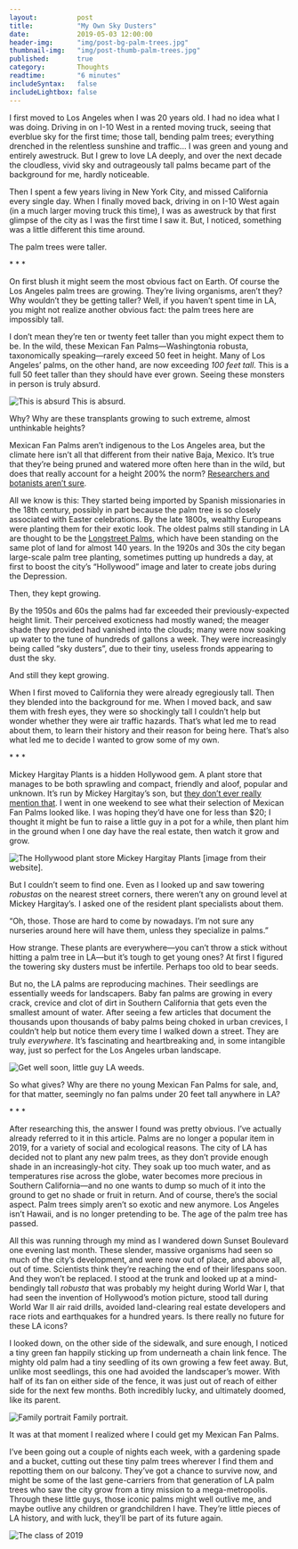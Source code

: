 ```yaml
---
layout:          post
title:           "My Own Sky Dusters"
date:            2019-05-03 12:00:00
header-img:      "img/post-bg-palm-trees.jpg"
thumbnail-img:   "img/post-thumb-palm-trees.jpg"
published:       true
category:        Thoughts
readtime:        "6 minutes"
includeSyntax:   false
includeLightbox: false
---
```


<span class='illuminated-letter'>I</span> first moved to Los Angeles when I was 20 years old. I had no idea what I was doing. Driving in on I-10 West in a rented moving truck, seeing that everblue sky for the first time; those tall, bending palm trees; everything drenched in the relentless sunshine and traffic... I was green and young and entirely awestruck. But I grew to love LA deeply, and over the next decade the cloudless, vivid sky and outrageously tall palms became part of the background for me, hardly noticeable.

Then I spent a few years living in New York City, and missed California every single day. When I finally moved back, driving in on I-10 West again (in a much larger moving truck this time), I was as awestruck by that first glimpse of the city as I was the first time I saw it. But, I noticed, something was a little different this time around.

The palm trees were taller.

<div class='asterisk-spacer'> * * * </div>

On first blush it might seem the most obvious fact on Earth. Of course the Los Angeles palm trees are growing. They’re living organisms, aren’t they? Why wouldn’t they be getting taller? Well, if you haven’t spent time in LA, you might not realize another obvious fact: the palm trees here are impossibly tall.

I don’t mean they’re ten or twenty feet taller than you might expect them to be. In the wild, these Mexican Fan Palms—Washingtonia robusta, taxonomically speaking—rarely exceed 50 feet in height. Many of Los Angeles’ palms, on the other hand, are now exceeding _100 feet tall_. This is a full 50 feet taller than they should have ever grown. Seeing these monsters in person is truly absurd.

<img src="https://union.io/images/repo/20190504-00--63b72f.jpg" alt="This is absurd" class="full">
<span class="caption text-muted">This is absurd.</span>

Why? Why are these transplants growing to such extreme, almost unthinkable heights?

Mexican Fan Palms aren’t indigenous to the Los Angeles area, but the climate here isn’t all that different from their native Baja, Mexico. It’s true that they’re being pruned and watered more often here than in the wild, but does that really account for a height 200% the norm? [Researchers and botanists aren’t sure](https://www.atlasobscura.com/articles/why-are-there-palm-trees-in-los-angeles).

All we know is this: They started being imported by Spanish missionaries in the 18th century, possibly in part because the palm tree is so closely associated with Easter celebrations. By the late 1800s, wealthy Europeans were planting them for their exotic look. The oldest palms still standing in LA are thought to be the [Longstreet Palms](https://losangelespast.blogspot.com/2008/07/gen-longstreets-palms-oldest-trees-in.html), which have been standing on the same plot of land for almost 140 years. In the 1920s and 30s the city began large-scale palm tree planting, sometimes putting up hundreds a day, at first to boost the city’s “Hollywood” image and later to create jobs during the Depression.

Then, they kept growing.

By the 1950s and 60s the palms had far exceeded their previously-expected height limit. Their perceived exoticness had mostly waned; the meager shade they provided had vanished into the clouds; many were now soaking up water to the tune of hundreds of gallons a week. They were increasingly being called “sky dusters”, due to their tiny, useless fronds appearing to dust the sky.

And still they kept growing.

When I first moved to California they were already egregiously tall. Then they blended into the background for me. When I moved back, and saw them with fresh eyes, they were so shockingly tall I couldn’t help but wonder whether they were air traffic hazards. That’s what led me to read about them, to learn their history and their reason for being here. That’s also what led me to decide I wanted to grow some of my own.

<div class='asterisk-spacer'> * * * </div>

Mickey Hargitay Plants is a hidden Hollywood gem. A plant store that manages to be both sprawling and compact, friendly and aloof, popular and unknown. It’s run by Mickey Hargitay’s son, but [they don’t ever really mention that](https://www.latimes.com/local/lanow/la-me-ln-mickey-hargitay-plants-20161209-story.html). I went in one weekend to see what their selection of Mexican Fan Palms looked like. I was hoping they’d have one for less than $20; I thought it might be fun to raise a little guy in a pot for a while, then plant him in the ground when I one day have the real estate, then watch it grow and grow.

<img src="https://union.io/images/repo/20190504-02--6b9e5a.jpg" alt="The Hollywood plant store" class="full">
<span class="caption text-muted">Mickey Hargitay Plants [image from their website].</span>

But I couldn’t seem to find one. Even as I looked up and saw towering _robustas_ on the nearest street corners, there weren’t any on ground level at Mickey Hargitay’s. I asked one of the resident plant specialists about them.

“Oh, those. Those are hard to come by nowadays. I’m not sure any nurseries around here will have them, unless they specialize in palms.”

How strange. These plants are everywhere—you can’t throw a stick without hitting a palm tree in LA—but it’s tough to get young ones? At first I figured the towering sky dusters must be infertile. Perhaps too old to bear seeds.

But no, the LA palms are reproducing machines. Their seedlings are essentially weeds for landscapers. Baby fan palms are growing in every crack, crevice and clot of dirt in Southern California that gets even the smallest amount of water. After seeing a few articles that document the thousands upon thousands of baby palms being choked in urban crevices, I couldn’t help but notice them every time I walked down a street. They are truly _everywhere_. It’s fascinating and heartbreaking and, in some intangible way, just so perfect for the Los Angeles urban landscape.

<img src="https://union.io/images/repo/20190504-04--b6240c.jpg" alt="Get well soon, little guy" class="full">
<span class="caption text-muted">LA weeds.</span>

So what gives? Why are there no young Mexican Fan Palms for sale, and, for that matter, seemingly no fan palms under 20 feet tall anywhere in LA?

<div class='asterisk-spacer'> * * * </div>

After researching this, the answer I found was pretty obvious. I’ve actually already referred to it in this article. Palms are no longer a popular item in 2019, for a variety of social and ecological reasons. The city of LA has decided not to plant any new palm trees, as they don’t provide enough shade in an increasingly-hot city. They soak up too much water, and as temperatures rise across the globe, water becomes more precious in Southern California—and no one wants to dump so much of it into the ground to get no shade or fruit in return. And of course, there’s the social aspect. Palm trees simply aren’t so exotic and new anymore. Los Angeles isn’t Hawaii, and is no longer pretending to be. The age of the palm tree has passed.

All this was running through my mind as I wandered down Sunset Boulevard one evening last month. These slender, massive organisms had seen so much of the city’s development, and were now out of place, and above all, out of time. Scientists think they’re reaching the end of their lifespans soon. And they won’t be replaced. I stood at the trunk and looked up at a mind-bendingly tall _robusta_ that was probably my height during World War I, that had seen the invention of Hollywood’s motion picture, stood tall during World War II air raid drills, avoided land-clearing real estate developers and race riots and earthquakes for a hundred years. Is there really no future for these LA icons?

I looked down, on the other side of the sidewalk, and sure enough, I noticed a tiny green fan happily sticking up from underneath a chain link fence. The mighty old palm had a tiny seedling of its own growing a few feet away. But, unlike most seedlings, this one had avoided the landscaper’s mower. With half of its fan on either side of the fence, it was just out of reach of either side for the next few months. Both incredibly lucky, and ultimately doomed, like its parent.

<img src="https://union.io/images/repo/20190504-05--ea936b.jpg" alt="Family portrait" class="full">
<span class="caption text-muted">Family portrait.</span>

It was at that moment I realized where I could get my Mexican Fan Palms.

I’ve been going out a couple of nights each week, with a gardening spade and a bucket, cutting out these tiny palm trees wherever I find them and repotting them on our balcony. They’ve got a chance to survive now, and might be some of the last gene-carriers from that generation of LA palm trees who saw the city grow from a tiny mission to a mega-metropolis. Through these little guys, those iconic palms might well outlive me, and maybe outlive any children or grandchildren I have. They’re little pieces of LA history, and with luck, they’ll be part of its future again.

<img src="https://union.io/images/repo/20190504-06--c6e11e.jpg" alt="The class of 2019" class="full">
